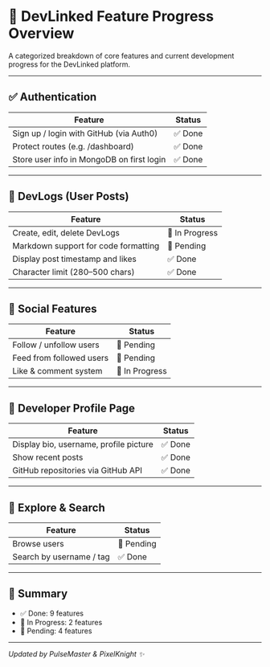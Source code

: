 # 🚀 DevLinked Feature Progress Overview

A categorized breakdown of core features and current development progress for the DevLinked platform.

---

## ✅ Authentication

| Feature                                   | Status  |
| ----------------------------------------- | ------- |
| Sign up / login with GitHub (via Auth0)   | ✅ Done |
| Protect routes (e.g. /dashboard)          | ✅ Done |
| Store user info in MongoDB on first login | ✅ Done |

---

## 📝 DevLogs (User Posts)

| Feature                              | Status         |
| ------------------------------------ | -------------- |
| Create, edit, delete DevLogs         | 🔄 In Progress |
| Markdown support for code formatting | 🔲 Pending     |
| Display post timestamp and likes     | ✅ Done        |
| Character limit (280–500 chars)      | ✅ Done        |

---

## 👥 Social Features

| Feature                  | Status         |
| ------------------------ | -------------- |
| Follow / unfollow users  | 🔲 Pending     |
| Feed from followed users | 🔲 Pending     |
| Like & comment system    | 🔄 In Progress |

---

## 👤 Developer Profile Page

| Feature                                | Status  |
| -------------------------------------- | ------- |
| Display bio, username, profile picture | ✅ Done |
| Show recent posts                      | ✅ Done |
| GitHub repositories via GitHub API     | ✅ Done |

---

## 🔎 Explore & Search

| Feature                  | Status     |
| ------------------------ | ---------- |
| Browse users             | 🔲 Pending |
| Search by username / tag | ✅ Done    |

---

## 🧭 Summary

- ✅ Done: 9 features
- 🔄 In Progress: 2 features
- 🔲 Pending: 4 features

---

_Updated by PulseMaster & PixelKnight ✨_
